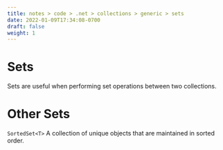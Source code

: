 ```yaml
---
title: notes > code > .net > collections > generic > sets
date: 2022-01-09T17:34:08-0700
draft: false
weight: 1
---
```

# Sets
Sets are useful when performing set operations between two collections.

# Other Sets
`SortedSet<T>` A collection of unique objects that are maintained in sorted order.
